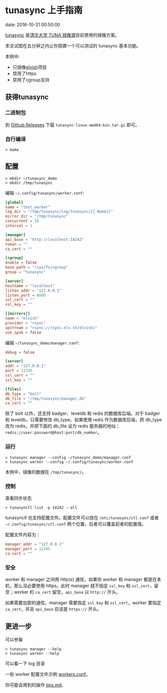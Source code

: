 # tunasync 上手指南

date: 2016-10-31 00:50:00

[tunasync](https://github.com/tuna/tunasync) 是[清华大学 TUNA 镜像源](https://mirrors.tuna.tsinghua.edu.cn)目前使用的镜像方案。

本文试图在五分钟之内让你搭建一个可以测试的 tunasync 基本功能。

本例中:

- 只镜像[elvish](https://elv.sh)项目
- 禁用了https
- 禁用了cgroup支持

## 获得tunasync

### 二进制包

到 [Github Releases](https://github.com/tuna/tunasync/releases/latest) 下载 `tunasync-linux-amd64-bin.tar.gz` 即可。

### 自行编译

```shell
> make
```

## 配置

```shell
> mkdir ~/tunasync_demo
> mkdir /tmp/tunasync
```

编辑 `~/.config/tunasync/worker.conf`:

```conf
[global]
name = "test_worker"
log_dir = "/tmp/tunasync/log/tunasync/{{.Name}}"
mirror_dir = "/tmp/tunasync"
concurrent = 10
interval = 1

[manager]
api_base = "http://localhost:14242"
token = ""
ca_cert = ""

[cgroup]
enable = false
base_path = "/sys/fs/cgroup"
group = "tunasync"

[server]
hostname = "localhost"
listen_addr = "127.0.0.1"
listen_port = 6000
ssl_cert = ""
ssl_key = ""

[[mirrors]]
name = "elvish"
provider = "rsync"
upstream = "rsync://rsync.elv.sh/elvish/"
use_ipv6 = false
```

编辑 `~/tunasync_demo/manager.conf`:

```conf
debug = false

[server]
addr = "127.0.0.1"
port = 12345
ssl_cert = ""
ssl_key = ""

[files]
db_type = "bolt"
db_file = "/tmp/tunasync/manager.db"
ca_cert = ""
```

除了 bolt 以外，还支持 badger、leveldb 和 redis 的数据库后端。对于 badger 和 leveldb，只需要修改 db_type。如果使用 redis 作为数据库后端，把 db_type 改为 redis，并把下面的 db_file 设为 redis 服务器的地址： `redis://user:password@host:port/db_number`。

### 运行

```shell
> tunasync manager --config ~/tunasync_demo/manager.conf
> tunasync worker --config ~/.config/tunasync/worker.conf
```

本例中，镜像的数据在 `/tmp/tunasync/`。

### 控制

查看同步状态

```shell
> tunasynctl list -p 14242 --all
```

tunasynctl 也支持配置文件。配置文件可以放在 `/etc/tunasync/ctl.conf` 或者 `~/.config/tunasync/ctl.conf` 两个位置，后者可以覆盖前者的配置值。

配置文件内容为：

```conf
manager_addr = "127.0.0.1"
manager_port = 12345
ca_cert = ""
```

### 安全

worker 和 manager 之间用 http(s) 通信，如果你 worker 和 manager 都是在本机，那么没必要使用 https。此时 manager 就不指定 `ssl_key` 和 `ssl_cert`，留空；worker 的 `ca_cert` 留空，`api_base` 以 `http://` 开头。

如果需要加密的通信，manager 需要指定 `ssl_key` 和 `ssl_cert`，worker 要指定 `ca_cert`，并且 `api_base` 应该是 `https://` 开头。

## 更进一步

可以参看

```shell
> tunasync manager --help
> tunasync worker --help
```

可以看一下 log 目录

一些 worker 配置文件示例 [workers.conf](workers.conf)。

你可能会用到的操作 [tips.md](tips.md)。
